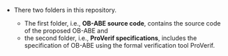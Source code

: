 * There two folders in this repository. 

  * The first folder, i.e., **OB-ABE source code**, contains the source code of the proposed OB-ABE and 
  * the second folder, i.e., **ProVerif specifications**, includes the specification of OB-ABE using the formal verification tool ProVerif. 
